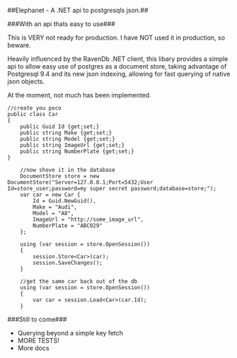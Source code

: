 ##Elephanet - A .NET api to postgresqls json.##

###With an api thats easy to use###

This is VERY not ready for production.  I have NOT used it in production, so beware.

Heavily influenced by the RavenDb .NET client, this libary provides a simple api to allow easy use of postgres as a document store, taking advantage of Postgresql 9.4 and its new json indexing, allowing for fast querying of native json objects.

At the moment, not much has been implemented.

```
//create you poco
public class Car
{
 	public Guid Id {get;set;}
	public string Make {get;set;}
	public string Model {get;set;}
	public string ImageUrl {get;set;}
	public string NumberPlate {get;set;}
}

	//now shove it in the database
	DocumentStore store = new DocumentStore("Server=127.0.0.1;Port=5432;User Id=store_user;password=my super secret password;database=store;");
	var car = new Car {
		Id = Guid.NewGuid(),
		Make = "Audi",
		Model = "A8",
		ImageUrl = "http://some_image_url",
		NumberPlate = "ABC029"
	};

	using (var session = store.OpenSession())
	{
		session.Store<Car>(car);
		session.SaveChanges();
	}

	//get the same car back out of the db
	using (var session = store.OpenSession())
	{
		var car = session.Load<Car>(car.Id);
	}
```

###Still to come###

* Querying beyond a simple key fetch
* MORE TESTS!
* More docs
